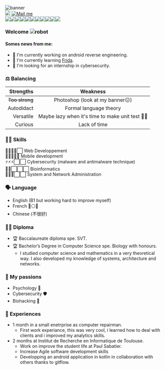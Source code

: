 
![banner](https://i.ibb.co/4pCRhmB/untitled.png)<br />
![](https://komarev.com/ghpvc/?username=AntonyDalmiere&color=blueviolet) 
[![Mail me](https://img.shields.io/badge/Contact-me-yellow?logo=gmail&style=flat-square)
](https://mailhide.io/e/i6zGNpSI) <br /> 
<img src="https://img.shields.io/badge/node.js%20-%2343853D.svg?&logo=node.js&logoColor=white"/><img src="https://img.shields.io/badge/html5%20-%23E34F26.svg?&logoColor=white"/><img src="https://img.shields.io/badge/css3%20-%231572B6.svg?&logo=css3&logoColor=white"/><img src="https://img.shields.io/badge/java-%23ED8B00.svg?&logo=java&logoColor=white"/><img src="https://img.shields.io/badge/kotlin-%230095D5.svg?&logo=kotlin&logoColor=white"/><img src="https://img.shields.io/badge/shell_script%20-%23121011.svg?&logo=gnu-bash&logoColor=white"/><img src="https://img.shields.io/badge/express.js%20-%23404d59.svg"/><img src="https://img.shields.io/badge/github%20-%23121011.svg?&logo=github&logoColor=white"/><img src="https://img.shields.io/badge/nginx%20-%23009639.svg?&logo=nginx&logoColor=white"/><img src="https://img.shields.io/badge/mysql-%2300f.svg?&logo=mysql&logoColor=white"/><img src="https://img.shields.io/badge/unreal%20engine%20-%23313131.svg?&logo=unreal%20engine&logoColor=white"/>

### Welcome ![robot](https://i.ibb.co/hH24sx3/Sans-titre.png)

#### Somes news from me:
- 🔭 I'm currently working on android reverse engineering.
- 🌱 I'm currently learning [Frida](https://frida.re/docs/android/).
- 👔 I'm looking for an internship in cybersecurity.
### ⚖ Balancing

|      Strengths |                       Weakness                       |
|---------------:|:----------------------------------------------------:|
| ~~Too strong~~ | Photoshop (look at my banner😐)                       |
| Autodidact     | Formal language theory                               |
| Versatile      | Maybe lazy when it's time to make unit test 🤷‍♂️ |
| Curious      | Lack of time |

### 🐱‍👤 Skills

🔳🔳🔳🔳⬜️ Web Developpement<br />
🔳🔳🔳🔳🔳 Mobile development<br />
⚡⚡⚡⬜️⬜️ Cybersecurity (malware and antimalware technique)<br />
🌲🌲⬜️⬜️⬜️ Bioinformatics<br />
🔳🔳🔳⬜️⬜️ System and Network Administration<br />

### 🗣 Language
* English (B1 but working hard to improve myself)
* French 🔵⚪🔴
* Chinese (不很好)

### 👨‍🎓 Diploma
* 🏆 Baccalaureate diploma spe. SVT.<br />
* 🏆 Bachelor’s Degree in Computer Science spe. Biology with honours.
  * I studied computer science and mathematics in a very theoretical way. I also developed my knowledge of systems, architecture and networks.

### 🧡 My passions

* Psychology 🧠
* Cybersecurity 🛡
* Biohacking 🦠

### 👷 Experiences

* 1 month in a small enetrprise as computer repairman.
    * First work experiance, this was very cool, i learned how to deal with clients and i improved my analytics skills.
* 2 months at Institut de Recherche en Informatique de Toulouse.
    * Work on improve the student life at Paul Sabatier.
    * Increase Agile software development skills
    * Developping an android application in kotlin in collaboration with others thanks to gitflow.

